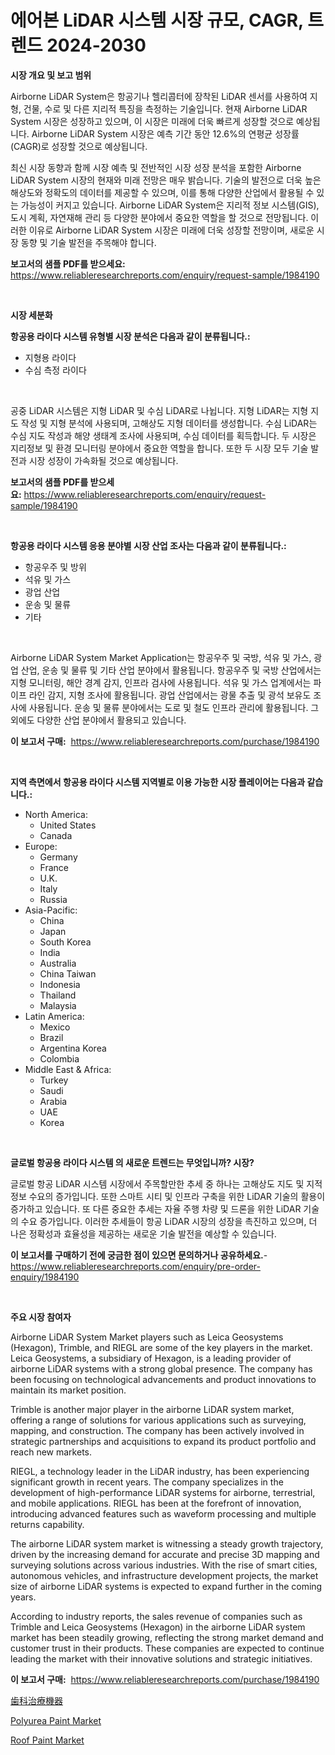 <p><h1>에어본 LiDAR 시스템 시장 규모, CAGR, 트렌드 2024-2030</h1></p><p><strong>시장 개요 및 보고 범위</strong></p>
<p><p>Airborne LiDAR System은 항공기나 헬리콥터에 장착된 LiDAR 센서를 사용하여 지형, 건물, 수로 및 다른 지리적 특징을 측정하는 기술입니다. 현재 Airborne LiDAR System 시장은 성장하고 있으며, 이 시장은 미래에 더욱 빠르게 성장할 것으로 예상됩니다. Airborne LiDAR System 시장은 예측 기간 동안 12.6%의 연평균 성장률(CAGR)로 성장할 것으로 예상됩니다. </p><p>최신 시장 동향과 함께 시장 예측 및 전반적인 시장 성장 분석을 포함한 Airborne LiDAR System 시장의 현재와 미래 전망은 매우 밝습니다. 기술의 발전으로 더욱 높은 해상도와 정확도의 데이터를 제공할 수 있으며, 이를 통해 다양한 산업에서 활용될 수 있는 가능성이 커지고 있습니다. Airborne LiDAR System은 지리적 정보 시스템(GIS), 도시 계획, 자연재해 관리 등 다양한 분야에서 중요한 역할을 할 것으로 전망됩니다. 이러한 이유로 Airborne LiDAR System 시장은 미래에 더욱 성장할 전망이며, 새로운 시장 동향 및 기술 발전을 주목해야 합니다.</p></p>
<p><strong>보고서의 샘플 PDF를 받으세요:</strong> <a href="https://www.reliableresearchreports.com/enquiry/request-sample/1984190">https://www.reliableresearchreports.com/enquiry/request-sample/1984190</a></p>
<p>&nbsp;</p>
<p><strong>시장 세분화</strong></p>
<p><strong>항공용 라이다 시스템 유형별 시장 분석은 다음과 같이 분류됩니다.:</strong></p>
<p><ul><li>지형용 라이다</li><li>수심 측정 라이다</li></ul></p>
<p>&nbsp;</p>
<p><p>공중 LiDAR 시스템은 지형 LiDAR 및 수심 LiDAR로 나뉩니다. 지형 LiDAR는 지형 지도 작성 및 지형 분석에 사용되며, 고해상도 지형 데이터를 생성합니다. 수심 LiDAR는 수심 지도 작성과 해양 생태계 조사에 사용되며, 수심 데이터를 획득합니다. 두 시장은 지리정보 및 환경 모니터링 분야에서 중요한 역할을 합니다. 또한 두 시장 모두 기술 발전과 시장 성장이 가속화될 것으로 예상됩니다.</p></p>
<p><strong>보고서의 샘플 PDF를 받으세요:</strong>&nbsp;<a href="https://www.reliableresearchreports.com/enquiry/request-sample/1984190">https://www.reliableresearchreports.com/enquiry/request-sample/1984190</a></p>
<p>&nbsp;</p>
<p><strong> 항공용 라이다 시스템 응용 분야별 시장 산업 조사는 다음과 같이 분류됩니다.:</strong></p>
<p><ul><li>항공우주 및 방위</li><li>석유 및 가스</li><li>광업 산업</li><li>운송 및 물류</li><li>기타</li></ul></p>
<p>&nbsp;</p>
<p><p>Airborne LiDAR System Market Application는 항공우주 및 국방, 석유 및 가스, 광업 산업, 운송 및 물류 및 기타 산업 분야에서 활용됩니다. 항공우주 및 국방 산업에서는 지형 모니터링, 해안 경계 감지, 인프라 검사에 사용됩니다. 석유 및 가스 업계에서는 파이프 라인 감지, 지형 조사에 활용됩니다. 광업 산업에서는 광물 추출 및 광석 보유도 조사에 사용됩니다. 운송 및 물류 분야에서는 도로 및 철도 인프라 관리에 활용됩니다. 그 외에도 다양한 산업 분야에서 활용되고 있습니다.</p></p>
<p><strong>이 보고서 구매:</strong>&nbsp; <a href="https://www.reliableresearchreports.com/purchase/1984190">https://www.reliableresearchreports.com/purchase/1984190</a></p>
<p>&nbsp;</p>
<p><strong>지역 측면에서 항공용 라이다 시스템 지역별로 이용 가능한 시장 플레이어는 다음과 같습니다.:</strong></p>
<p><ul>
    <li>
        North America:
        <ul>
            <li>United States</li>
            <li>Canada</li>
        </ul>
    </li>
    <li>
        Europe:
        <ul>
            <li>Germany</li>
            <li>France</li>
            <li>U.K.</li>
            <li>Italy</li>
            <li>Russia</li>
        </ul>
    </li>
    <li>
        Asia-Pacific:
        <ul>
            <li>China</li>
            <li>Japan</li>
            <li>South Korea</li>
            <li>India</li>
            <li>Australia</li>
            <li>China Taiwan</li>
            <li>Indonesia</li>
            <li>Thailand</li>
            <li>Malaysia</li>
        </ul>
    </li>
    <li>
        Latin America:
        <ul>
            <li>Mexico</li>
            <li>Brazil</li>
            <li>Argentina Korea</li>
            <li>Colombia</li>
        </ul>
    </li>
    <li>
        Middle East & Africa:
        <ul>
            <li>Turkey</li>
            <li>Saudi</li>
            <li>Arabia</li>
            <li>UAE</li>
            <li>Korea</li>
        </ul>
    </li>
    </ul></p>
<p>&nbsp;</p>
<p><strong>글로벌 항공용 라이다 시스템 의 새로운 트렌드는 무엇입니까? 시장?</strong></p>
<p><p>글로벌 항공 LiDAR 시스템 시장에서 주목할만한 추세 중 하나는 고해상도 지도 및 지적 정보 수요의 증가입니다. 또한 스마트 시티 및 인프라 구축을 위한 LiDAR 기술의 활용이 증가하고 있습니다. 또 다른 중요한 추세는 자율 주행 차량 및 드론을 위한 LiDAR 기술의 수요 증가입니다. 이러한 추세들이 항공 LiDAR 시장의 성장을 촉진하고 있으며, 더 나은 정확성과 효율성을 제공하는 새로운 기술 발전을 예상할 수 있습니다.</p></p>
<p><strong>이 보고서를 구매하기 전에 궁금한 점이 있으면 문의하거나 공유하세요.</strong>- <a href="https://www.reliableresearchreports.com/enquiry/pre-order-enquiry/1984190">https://www.reliableresearchreports.com/enquiry/pre-order-enquiry/1984190</a></p>
<p>&nbsp;</p>
<p><strong>주요 시장 참여자</strong></p>
<p><p>Airborne LiDAR System Market players such as Leica Geosystems (Hexagon), Trimble, and RIEGL are some of the key players in the market. Leica Geosystems, a subsidiary of Hexagon, is a leading provider of airborne LiDAR systems with a strong global presence. The company has been focusing on technological advancements and product innovations to maintain its market position.</p><p>Trimble is another major player in the airborne LiDAR system market, offering a range of solutions for various applications such as surveying, mapping, and construction. The company has been actively involved in strategic partnerships and acquisitions to expand its product portfolio and reach new markets.</p><p>RIEGL, a technology leader in the LiDAR industry, has been experiencing significant growth in recent years. The company specializes in the development of high-performance LiDAR systems for airborne, terrestrial, and mobile applications. RIEGL has been at the forefront of innovation, introducing advanced features such as waveform processing and multiple returns capability.</p><p>The airborne LiDAR system market is witnessing a steady growth trajectory, driven by the increasing demand for accurate and precise 3D mapping and surveying solutions across various industries. With the rise of smart cities, autonomous vehicles, and infrastructure development projects, the market size of airborne LiDAR systems is expected to expand further in the coming years.</p><p>According to industry reports, the sales revenue of companies such as Trimble and Leica Geosystems (Hexagon) in the airborne LiDAR system market has been steadily growing, reflecting the strong market demand and customer trust in their products. These companies are expected to continue leading the market with their innovative solutions and strategic initiatives.</p></p>
<p><strong>이 보고서 구매:</strong>&nbsp;&nbsp;<a href="https://www.reliableresearchreports.com/purchase/1984190">https://www.reliableresearchreports.com/purchase/1984190</a></p>
<p><p><a href="https://github.com/pepo3k/Market-Research-Report-List-1/blob/main/23659128838.md">歯科治療機器</a></p><p><a href="https://silk-columnist-571.notion.site/Polyurea-Paint-Market-Size-Evaluating-its-Market-Trends-Growth-and-Projections-2024-2031-058bdb37af9248268b54bf69aaf46894">Polyurea Paint Market</a></p><p><a href="https://cat-emmental-94b.notion.site/Roof-Paint-Market-Growth-Market-Trends-COVID-19-Impact-and-Forecasts-for-period-from-2024-2031-31a185290b8a4ce5930405eb7b75d462">Roof Paint Market</a></p></p>
